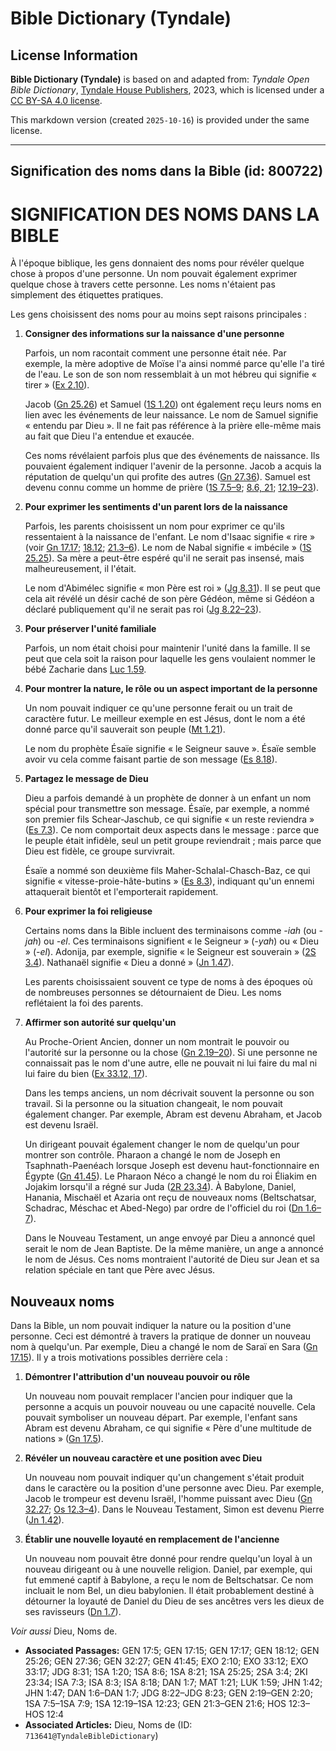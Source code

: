 # Bible Dictionary (Tyndale)

## License Information

**Bible Dictionary (Tyndale)** is based on and adapted from: _Tyndale Open Bible Dictionary_, [Tyndale House Publishers](https://tyndaleopenresources.com/), 2023, which is licensed under a [CC BY-SA 4.0 license](https://creativecommons.org/licenses/by-sa/4.0/legalcode.en).

This markdown version (created `2025-10-16`) is provided under the same license.



--------------------------------

## Signification des noms dans la Bible (id: 800722)

**SIGNIFICATION DES NOMS DANS LA BIBLE**
========================================

À l'époque biblique, les gens donnaient des noms pour révéler quelque chose à propos d'une personne. Un nom pouvait également exprimer quelque chose à travers cette personne. Les noms n'étaient pas simplement des étiquettes pratiques.

Les gens choisissent des noms pour au moins sept raisons principales :

1. **Consigner des informations sur la naissance d'une personne**

    Parfois, un nom racontait comment une personne était née. Par exemple, la mère adoptive de Moïse l'a ainsi nommé parce qu'elle l'a tiré de l'eau. Le son de son nom ressemblait à un mot hébreu qui signifie « tirer » ([Ex 2\.10](https://ref.ly/Exod2:10)).

    Jacob ([Gn 25\.26](https://ref.ly/Gen25:26)) et Samuel ([1S 1\.20](https://ref.ly/1Sam1:20)) ont également reçu leurs noms en lien avec les événements de leur naissance. Le nom de Samuel signifie « entendu par Dieu ». Il ne fait pas référence à la prière elle\-même mais au fait que Dieu l'a entendue et exaucée.

    Ces noms révélaient parfois plus que des événements de naissance. Ils pouvaient également indiquer l'avenir de la personne. Jacob a acquis la réputation de quelqu'un qui profite des autres ([Gn 27\.36](https://ref.ly/Gen27:36)). Samuel est devenu connu comme un homme de prière ([1S 7\.5–9](https://ref.ly/1Sam7:5-1Sam7:9); [8\.6, 21](https://ref.ly/1Sam8:6); [12\.19–23](https://ref.ly/1Sam12:19-1Sam12:23)).

2. **Pour exprimer les sentiments d'un parent lors de la naissance**

    Parfois, les parents choisissent un nom pour exprimer ce qu'ils ressentaient à la naissance de l'enfant. Le nom d'Isaac signifie « rire » (voir [Gn 17\.17](https://ref.ly/Gen17:17); [18\.12](https://ref.ly/Gen18:12); [21\.3–6](https://ref.ly/Gen21:3-Gen21:6)). Le nom de Nabal signifie « imbécile » ([1S 25\.25](https://ref.ly/1Sam25:25)). Sa mère a peut\-être espéré qu'il ne serait pas insensé, mais malheureusement, il l'était.

    Le nom d'Abimélec signifie « mon Père est roi » ([Jg 8\.31](https://ref.ly/Judg8:31)). Il se peut que cela ait révélé un désir caché de son père Gédéon, même si Gédéon a déclaré publiquement qu'il ne serait pas roi ([Jg 8\.22–23](https://ref.ly/Judg8:22-Judg8:23)).

3. **Pour préserver l'unité familiale**

    Parfois, un nom était choisi pour maintenir l'unité dans la famille. Il se peut que cela soit la raison pour laquelle les gens voulaient nommer le bébé Zacharie dans [Luc 1\.59](https://ref.ly/Luke1:59).

4. **Pour montrer la nature, le rôle ou un aspect important de la personne**

    Un nom pouvait indiquer ce qu'une personne ferait ou un trait de caractère futur. Le meilleur exemple en est Jésus, dont le nom a été donné parce qu'il sauverait son peuple ([Mt 1\.21](https://ref.ly/Matt1:21)).

    Le nom du prophète Ésaïe signifie « le Seigneur sauve ». Ésaïe semble avoir vu cela comme faisant partie de son message ([Es 8\.18](https://ref.ly/Isa8:18)).

5. **Partagez le message de Dieu**

    Dieu a parfois demandé à un prophète de donner à un enfant un nom spécial pour transmettre son message. Ésaïe, par exemple, a nommé son premier fils Schear\-Jaschub, ce qui signifie « un reste reviendra » ([Es 7\.3](https://ref.ly/Isa7:3)). Ce nom comportait deux aspects dans le message : parce que le peuple était infidèle, seul un petit groupe reviendrait ; mais parce que Dieu est fidèle, ce groupe survivrait.

    Ésaïe a nommé son deuxième fils Maher\-Schalal\-Chasch\-Baz, ce qui signifie « vitesse\-proie\-hâte\-butins » ([Es 8\.3](https://ref.ly/Isa8:3)), indiquant qu'un ennemi attaquerait bientôt et l'emporterait rapidement.

6. **Pour exprimer la foi religieuse**

    Certains noms dans la Bible incluent des terminaisons comme *\-iah* (ou *\-jah*) ou *\-el*. Ces terminaisons signifient « le Seigneur » (*\-yah*) ou « Dieu » (*\-el*). Adonija, par exemple, signifie « le Seigneur est souverain » ([2S 3\.4](https://ref.ly/2Sam3:4)). Nathanaël signifie « Dieu a donné » ([Jn 1\.47](https://ref.ly/John1:47)).

    Les parents choisissaient souvent ce type de noms à des époques où de nombreuses personnes se détournaient de Dieu. Les noms reflétaient la foi des parents.

7. **Affirmer son autorité sur quelqu'un**

    Au Proche\-Orient Ancien, donner un nom montrait le pouvoir ou l'autorité sur la personne ou la chose ([Gn 2\.19–20](https://ref.ly/Gen2:19-Gen2:20)). Si une personne ne connaissait pas le nom d'une autre, elle ne pouvait ni lui faire du mal ni lui faire du bien ([Ex 33\.12, 17](https://ref.ly/Exod33:12)).

    Dans les temps anciens, un nom décrivait souvent la personne ou son travail. Si la personne ou la situation changeait, le nom pouvait également changer. Par exemple, Abram est devenu Abraham, et Jacob est devenu Israël.

    Un dirigeant pouvait également changer le nom de quelqu'un pour montrer son contrôle. Pharaon a changé le nom de Joseph en Tsaphnath\-Paenéach lorsque Joseph est devenu haut\-fonctionnaire en Égypte ([Gn 41\.45](https://ref.ly/Gen41:45)). Le Pharaon Néco a changé le nom du roi Éliakim en Jojakim lorsqu'il a régné sur Juda ([2R 23\.34](https://ref.ly/2Kgs23:34)). À Babylone, Daniel, Hanania, Mischaël et Azaria ont reçu de nouveaux noms (Beltschatsar, Schadrac, Méschac et Abed\-Nego) par ordre de l'officiel du roi ([Dn 1\.6–7](https://ref.ly/Dan1:6-Dan1:7)).

    Dans le Nouveau Testament, un ange envoyé par Dieu a annoncé quel serait le nom de Jean Baptiste. De la même manière, un ange a annoncé le nom de Jésus. Ces noms montraient l'autorité de Dieu sur Jean et sa relation spéciale en tant que Père avec Jésus.

Nouveaux noms
-------------

Dans la Bible, un nom pouvait indiquer la nature ou la position d'une personne. Ceci est démontré à travers la pratique de donner un nouveau nom à quelqu'un. Par exemple, Dieu a changé le nom de Saraï en Sara ([Gn 17\.15](https://ref.ly/Gen17:15)). Il y a trois motivations possibles derrière cela :

1. **Démontrer l'attribution d'un nouveau pouvoir ou rôle**

    Un nouveau nom pouvait remplacer l'ancien pour indiquer que la personne a acquis un pouvoir nouveau ou une capacité nouvelle. Cela pouvait symboliser un nouveau départ. Par exemple, l'enfant sans Abram est devenu Abraham, ce qui signifie « Père d'une multitude de nations » ([Gn 17\.5](https://ref.ly/Gen17:5)).

2. **Révéler un nouveau caractère et une position avec Dieu**

    Un nouveau nom pouvait indiquer qu'un changement s'était produit dans le caractère ou la position d'une personne avec Dieu. Par exemple, Jacob le trompeur est devenu Israël, l'homme puissant avec Dieu ([Gn 32\.27](https://ref.ly/Gen32:27); [Os 12\.3–4](https://ref.ly/Hos12:3-Hos12:4)). Dans le Nouveau Testament, Simon est devenu Pierre ([Jn 1\.42](https://ref.ly/John1:42)).

3. **Établir une nouvelle loyauté en remplacement de l'ancienne**

    Un nouveau nom pouvait être donné pour rendre quelqu'un loyal à un nouveau dirigeant ou à une nouvelle religion. Daniel, par exemple, qui fut emmené captif à Babylone, a reçu le nom de Beltschatsar. Ce nom incluait le nom Bel, un dieu babylonien. Il était probablement destiné à détourner la loyauté de Daniel du Dieu de ses ancêtres vers les dieux de ses ravisseurs ([Dn 1\.7](https://ref.ly/Dan1:7)).

*Voir aussi* Dieu, Noms de.

* **Associated Passages:** GEN 17:5; GEN 17:15; GEN 17:17; GEN 18:12; GEN 25:26; GEN 27:36; GEN 32:27; GEN 41:45; EXO 2:10; EXO 33:12; EXO 33:17; JDG 8:31; 1SA 1:20; 1SA 8:6; 1SA 8:21; 1SA 25:25; 2SA 3:4; 2KI 23:34; ISA 7:3; ISA 8:3; ISA 8:18; DAN 1:7; MAT 1:21; LUK 1:59; JHN 1:42; JHN 1:47; DAN 1:6–DAN 1:7; JDG 8:22–JDG 8:23; GEN 2:19–GEN 2:20; 1SA 7:5–1SA 7:9; 1SA 12:19–1SA 12:23; GEN 21:3–GEN 21:6; HOS 12:3–HOS 12:4
* **Associated Articles:** Dieu, Noms de (ID: `713641@TyndaleBibleDictionary`)

